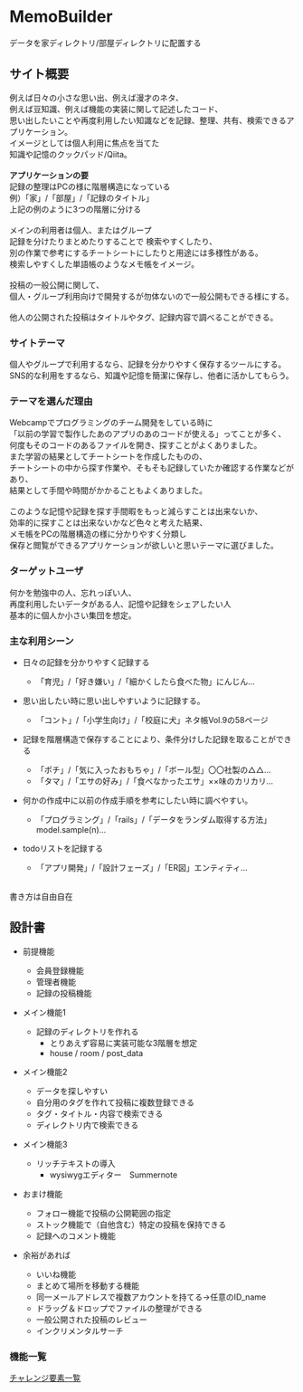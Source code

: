 # MemoBuilder
データを家ディレクトリ/部屋ディレクトリに配置する<br>


## サイト概要
例えば日々の小さな思い出、例えば漫才のネタ、<br>
例えば豆知識、例えば機能の実装に関して記述したコード、<br>
思い出したいことや再度利用したい知識などを記録、整理、共有、検索できるアプリケーション。<br>
イメージとしては個人利用に焦点を当てた<br>
知識や記憶のクックパッド/Qiita。<br>
<br>
**アプリケーションの要**<br>
記録の整理はPCの様に階層構造になっている<br>
例）「家」/「部屋」/「記録のタイトル」<br>
上記の例のように3つの階層に分ける<br>
<br>
メインの利用者は個人、またはグループ<br>
記録を分けたりまとめたりすることで 検索やすくしたり、<br>
別の作業で参考にするチートシートにしたりと用途には多様性がある。<br>
検索しやすくした単語帳のようなメモ帳をイメージ。<br>
<br>
投稿の一般公開に関して、<br>
個人・グループ利用向けで開発するが勿体ないので一般公開もできる様にする。<br>
<br>
他人の公開された投稿はタイトルやタグ、記録内容で調べることができる。<br>

### サイトテーマ
個人やグループで利用するなら、記録を分かりやすく保存するツールにする。<br>
SNS的な利用をするなら、知識や記憶を簡潔に保存し、他者に活かしてもらう。<br>


### テーマを選んだ理由
Webcampでプログラミングのチーム開発をしている時に<br>
「以前の学習で製作したあのアプリのあのコードが使える」ってことが多く、<br>
何度もそのコードのあるファイルを開き、探すことがよくありました。<br>
また学習の結果としてチートシートを作成したものの、<br>
チートシートの中から探す作業や、そもそも記録していたか確認する作業などがあり、<br>
結果として手間や時間がかかることもよくありました。<br>
<br>
このような記憶や記録を探す手間暇をもっと減らすことは出来ないか、<br>
効率的に探すことは出来ないかなど色々と考えた結果、<br>
メモ帳をPCの階層構造の様に分かりやすく分類し<br>
保存と閲覧ができるアプリケーションが欲しいと思いテーマに選びました。<br>

### ターゲットユーザ
何かを勉強中の人、忘れっぽい人、<br>
再度利用したいデータがある人、記憶や記録をシェアしたい人<br>
基本的に個人か小さい集団を想定。<br>


### 主な利用シーン
- 日々の記録を分かりやすく記録する
	- 「育児」/「好き嫌い」/「細かくしたら食べた物」にんじん…

- 思い出したい時に思い出しやすいように記録する。
	- 「コント」/「小学生向け」/「校庭に犬」ネタ帳Vol.9の58ページ

- 記録を階層構造で保存することにより、条件分けした記録を取ることができる
	- 「ポチ」/「気に入ったおもちゃ」/「ボール型」〇〇社製の△△…
	- 「タマ」/「エサの好み」/「食べなかったエサ」××味のカリカリ…

- 何かの作成中に以前の作成手順を参考にしたい時に調べやすい。
	- 「プログラミング」/「rails」/「データをランダム取得する方法」model.sample(n)…

- todoリストを記録する
	- 「アプリ開発」/「設計フェーズ」/「ER図」エンティティ…
<br>
書き方は自由自在

## 設計書
- 前提機能
	- 会員登録機能
	- 管理者機能
	- 記録の投稿機能

- メイン機能1
	- 記録のディレクトリを作れる
		- とりあえず容易に実装可能な3階層を想定
		- house / room / post_data
- メイン機能2
	- データを探しやすい
  	- 自分用のタグを作れて投稿に複数登録できる
  	- タグ・タイトル・内容で検索できる
  	- ディレクトリ内で検索できる
- メイン機能3
	- リッチテキストの導入
		- wysiwygエディター　Summernote


- おまけ機能
	- フォロー機能で投稿の公開範囲の指定
	- ストック機能で（自他含む）特定の投稿を保持できる
	- 記録へのコメント機能

- 余裕があれば
	- いいね機能
	- まとめて場所を移動する機能
	- 同一メールアドレスで複数アカウントを持てる→任意のID_name
	- ドラッグ＆ドロップでファイルの整理ができる
	- 一般公開された投稿のレビュー
	- インクリメンタルサーチ

### 機能一覧
[チャレンジ要素一覧](https://docs.google.com/spreadsheets/d/1AE_4bTmePz_kfmAAMN1GkQFBQoLb83-OLgLhKVb1P-0/edit?usp=sharing)
